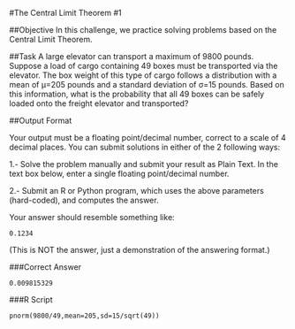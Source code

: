 #The Central Limit Theorem #1

##Objective 
In this challenge, we practice solving problems based on the Central Limit Theorem.

##Task 
A large elevator can transport a maximum of 9800 pounds. Suppose a load of cargo containing 49 boxes must be transported via the elevator. The box weight of this type of cargo follows a distribution with a mean of µ=205 pounds and a standard deviation of σ=15 pounds. Based on this information, what is the probability that all 49 boxes can be safely loaded onto the freight elevator and transported?

##Output Format

Your output must be a floating point/decimal number, correct to a scale of 4 decimal places. You can submit solutions in either of the 2 following ways:

  1.- Solve the problem manually and submit your result as Plain Text. In the text box below, enter a single floating point/decimal number.  

  2.- Submit an R or Python program, which uses the above parameters (hard-coded), and computes the answer.  

Your answer should resemble something like:

```
0.1234  
```
(This is NOT the answer, just a demonstration of the answering format.)

###Correct Answer
```
0.009815329  
```

###R Script
```
pnorm(9800/49,mean=205,sd=15/sqrt(49))  
``` 

